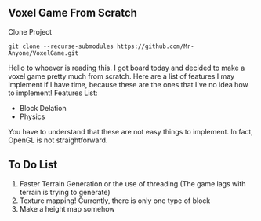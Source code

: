 ## Voxel Game From Scratch
Clone Project

`git clone --recurse-submodules https://github.com/Mr-Anyone/VoxelGame.git `

Hello to whoever is reading this. I got board today and decided to make a voxel game pretty much from scratch.
Here are a list of features I may implement if I have time, because these are the ones that I've no idea how to implement! 
Features List:

- Block Delation
- Physics 

You have to understand that these are not easy things to implement. In fact, OpenGL is not straightforward.

## To Do List 

1. Faster Terrain Generation or the use of threading  (The game lags with terrain is trying to generate)
2. Texture mapping! Currently, there is only one type of block 
3. Make a height map somehow